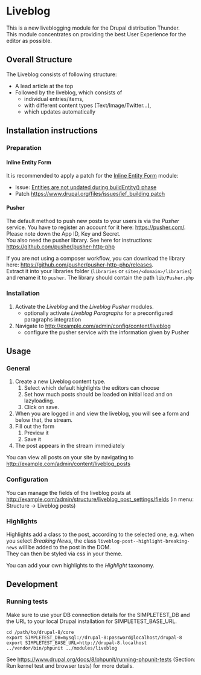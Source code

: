 # Liveblog

This is a new liveblogging module for the Drupal distribution Thunder.  
This module concentrates on providing the best User Experience for the editor as possible.

## Overall Structure
The Liveblog consists of following structure:
- A lead article at the top
- Followed by the liveblog, which consists of
  - individual entries/items,
  - with different content types (Text/Image/Twitter...),
  - which updates automatically
  
## Installation instructions

### Preparation
#### Inline Entity Form
It is recommended to apply a patch for the [Inline Entity Form](https://www.drupal.org/project/inline_entity_form) module:
- Issue: [Entities are not updated during buildEntity() phase](https://www.drupal.org/node/2830829)
- Patch https://www.drupal.org/files/issues/ief_building.patch

#### Pusher
The default method to push new posts to your users is via the _Pusher_ service.
You have to register an account for it here: https://pusher.com/. Please note down 
the App ID, Key and Secret.  
You also need the pusher library. See here for instructions: https://github.com/pusher/pusher-http-php

If you are not using a composer workflow, you can download the library here: https://github.com/pusher/pusher-http-php/releases.  
Extract it into your libraries folder (`libraries` or `sites/<domain>/libraries`) and rename it to `pusher`.
The library should contain the path `lib/Pusher.php`

### Installation
1. Activate the _Liveblog_ and the _Liveblog Pusher_ modules.
    - optionally activate _Liveblog Paragraphs_ for a preconfigured 
     paragraphs integration
2. Navigate to http://example.com/admin/config/content/liveblog
    - configure the pusher service with the information given by Pusher
     
## Usage
### General
1. Create a new Liveblog content type. 
    1. Select which default highlights the editors can choose
    2. Set how much posts should be loaded on initial load and on lazyloading.
    3. Click on save.
2. When you are logged in and view the liveblog, you will see a form and below that,
the stream.
3. Fill out the form
    1. Preview it
    2. Save it
4. The post appears in the stream immediately

You can view all posts on your site by navigating to http://example.com/admin/content/liveblog_posts

### Configuration
You can manage the fields of the liveblog posts at 
http://example.com/admin/structure/liveblog_post_settings/fields 
(in menu: Structure -> Liveblog posts)

### Highlights
Highlights add a class to the post, according to the selected one, e.g. when you
select _Breaking News_, the class 
`liveblog-post--highlight-breaking-news` will be added to the post in the DOM.  
They can then be styled via css in your theme.
 
You can add your own highlights to the _Highlight_ taxonomy. 

## Development

### Running tests

Make sure to use your DB connection details for the SIMPLETEST_DB and the URL to
your local Drupal installation for SIMPLETEST_BASE_URL.

    cd /path/to/drupal-8/core
    export SIMPLETEST_DB=mysql://drupal-8:password@localhost/drupal-8
    export SIMPLETEST_BASE_URL=http://drupal-8.localhost
    ../vendor/bin/phpunit ../modules/liveblog
   
See https://www.drupal.org/docs/8/phpunit/running-phpunit-tests (Section:
Run kernel test and browser tests) for more details.


